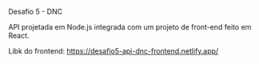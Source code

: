 Desafio 5 - DNC

API projetada em Node.js integrada com um projeto de front-end feito em React.

Libk do frontend: https://desafio5-api-dnc-frontend.netlify.app/
